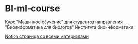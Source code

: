 # BI-ml-course
Курс "Машинное обучение" для студентов направления "Биоинформатика для биологов" Института биоинформатики

[Notion страница со всеми материалами](https://coherent-crafter-3b3.notion.site/1df2b032f6644807b785be82ac4f4c33)
